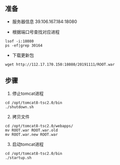
##  准备
- 服务器信息 39.106.167.184:18080

- 根据端口号查找对应进程
```
lsof -i:18080
ps -ef|grep 30164
```
- 下载更新包
```
wget http://112.17.170.150:18080/20191111/ROOT.war
```

## 步骤
1. 停止tomcat进程
```
cd /opt/tomcat8-tsc2.0/bin
./shutdown.sh
```
2. 拷贝文件
```
cd /opt/tomcat8-tsc2.0/webapps/
mv ROOT.war ROOT.war.old
mv ROOT.war.new ROOT.war
```

3. 启动tomcat进程
```
cd /opt/tomcat8-tsc2.0/bin
./startup.sh
```